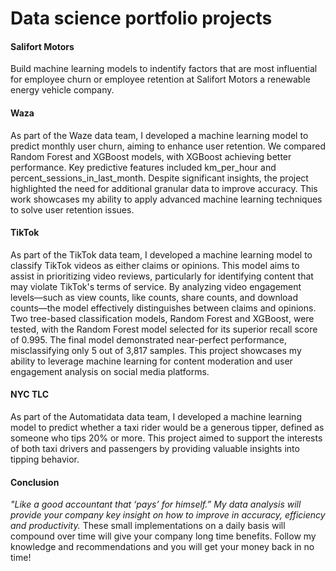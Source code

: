

# Data science portfolio projects




#### Salifort Motors






Build machine learning models to indentify factors that are most influential for employee churn or employee retention at Salifort Motors a renewable energy vehicle company.














#### Waza






As part of the Waze data team, I developed a machine learning model to predict monthly user churn, aiming to enhance user retention. We compared Random Forest and XGBoost models, with XGBoost achieving better performance. Key predictive features included km_per_hour and percent_sessions_in_last_month. Despite significant insights, the project highlighted the need for additional granular data to improve accuracy. This work showcases my ability to apply advanced machine learning techniques to solve user retention issues.


























#### TikTok






As part of the TikTok data team, I developed a machine learning model to classify TikTok videos as either claims or opinions. This model aims to assist in prioritizing video reviews, particularly for identifying content that may violate TikTok's terms of service. By analyzing video engagement levels—such as view counts, like counts, share counts, and download counts—the model effectively distinguishes between claims and opinions. Two tree-based classification models, Random Forest and XGBoost, were tested, with the Random Forest model selected for its superior recall score of 0.995. The final model demonstrated near-perfect performance, misclassifying only 5 out of 3,817 samples. This project showcases my ability to leverage machine learning for content moderation and user engagement analysis on social media platforms.


























#### NYC TLC






As part of the Automatidata data team, I developed a machine learning model to predict whether a taxi rider would be a generous tipper, defined as someone who tips 20% or more. This project aimed to support the interests of both taxi drivers and passengers by providing valuable insights into tipping behavior.






















#### Conclusion

*"Like a good accountant that ‘pays’ for himself.”  My data analysis will provide your company key insight on how to improve in accuracy, efficiency and productivity.*
  These small implementations on a daily basis will compound over time will give your company long time benefits. Follow my knowledge and recommendations and you will get your money back in no time!




























